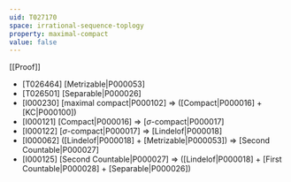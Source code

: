 ```yaml
---
uid: T027170
space: irrational-sequence-toplogy
property: maximal-compact
value: false
---
```

[[Proof]]

* [T026464] [Metrizable|P000053]
* [T026501] [Separable|P000026]
* [I000230] [maximal compact|P000102] => ([Compact|P000016] + [KC|P000100])
* [I000121] [Compact|P000016] => [$\sigma$-compact|P000017]
* [I000122] [$\sigma$-compact|P000017] => [Lindelof|P000018]
* [I000062] ([Lindelof|P000018] + [Metrizable|P000053]) => [Second Countable|P000027]
* [I000125] [Second Countable|P000027] => ([Lindelof|P000018] + [First Countable|P000028] + [Separable|P000026])

